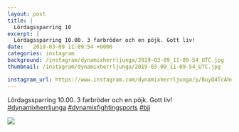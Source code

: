 ```yaml
---
layout: post
title: |
  Lördagssparring 10
excerpt: |
  Lördagssparring 10.00. 3 farbröder och en pöjk. Gott liv!   
date:   2019-03-09 11:09:54 +0000
categories: instagram
background: /instagram/dynamixherrljunga/2019-03-09_11-09-54_UTC.jpg
thumbnail: /instagram/dynamixherrljunga/2019-03-09_11-09-54_UTC.jpg

instagram_url: https://www.instagram.com/dynamixherrljunga/p/BuyQ4TcAhnv
---
```

Lördagssparring 10.00. 3 farbröder och en pöjk. Gott liv! [#dynamixherrljunga](https://www.instagram.com/explore/tags/dynamixherrljunga/) [#dynamixfightingsports](https://www.instagram.com/explore/tags/dynamixfightingsports/) [#bjj](https://www.instagram.com/explore/tags/bjj/)



<img src='/www-dynamix-herrljunga/instagram/dynamixherrljunga/2019-03-09_11-09-54_UTC.jpg' class='img-fluid' />

